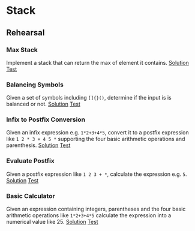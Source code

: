 # Stack

## Rehearsal

### Max Stack

Implement a stack that can return the max of element it contains. [Solution](max_stack.go) [Test](max_stack_test.go)

### Balancing Symbols

Given a set of symbols including `[]{}()`, determine if the input is is balanced or not. [Solution](balancing_symbols.go) [Test](balancing_symbols_test.go)

### Infix to Postfix Conversion

Given an infix expression e.g. `1*2+3+4*5`, convert it to a postfix expression like `1 2 * 3 + 4 5 *` supporting the four basic arithmetic operations and parenthesis. [Solution](infix_to_postfix.go) [Test](infix_to_postfix_test.go)

### Evaluate Postfix

Given a postfix expression like `1 2 3 + *`, calculate the expression e.g. `5`. [Solution](evaluate_postfix.go) [Test](evaluate_postfix_test.go)

### Basic Calculator

Given an expression containing integers, parentheses and the four basic arithmetic operations like `1*2+3+4*5` calculate the expression into a numerical value like 25. [Solution](basic_calculator.go) [Test](basic_calculator_test.go)

